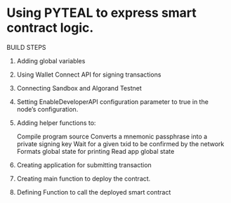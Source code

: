 # Using PYTEAL to express smart contract logic.


BUILD STEPS
1. Adding global variables 
2. Using Wallet Connect API for signing transactions
3. Connecting Sandbox and Algorand Testnet 
4. Setting EnableDeveloperAPI configuration parameter to true in the node’s configuration. 
5. Adding helper functions to:


    Compile program source
    Converts a mnemonic passphrase into a private signing key
    Wait for a given txid to be confirmed by the network\
    Formats global state for printing
    Read app global state
    
    
6. Creating application for submitting transaction
7. Creating main function to deploy the contract.
8. Defining Function to call the deployed smart contract
